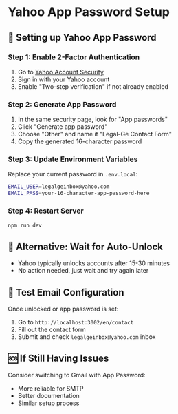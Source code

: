 # Yahoo App Password Setup

## 🔐 Setting up Yahoo App Password

### Step 1: Enable 2-Factor Authentication
1. Go to [Yahoo Account Security](https://login.yahoo.com/account/security)
2. Sign in with your Yahoo account
3. Enable "Two-step verification" if not already enabled

### Step 2: Generate App Password
1. In the same security page, look for "App passwords"
2. Click "Generate app password"
3. Choose "Other" and name it "Legal-Ge Contact Form"
4. Copy the generated 16-character password

### Step 3: Update Environment Variables
Replace your current password in `.env.local`:

```bash
EMAIL_USER=legalgeinbox@yahoo.com
EMAIL_PASS=your-16-character-app-password-here
```

### Step 4: Restart Server
```bash
npm run dev
```

## 🔄 Alternative: Wait for Auto-Unlock
- Yahoo typically unlocks accounts after 15-30 minutes
- No action needed, just wait and try again later

## 📧 Test Email Configuration
Once unlocked or app password is set:
1. Go to `http://localhost:3002/en/contact`
2. Fill out the contact form
3. Submit and check `legalgeinbox@yahoo.com` inbox

## 🆘 If Still Having Issues
Consider switching to Gmail with App Password:
- More reliable for SMTP
- Better documentation
- Similar setup process
